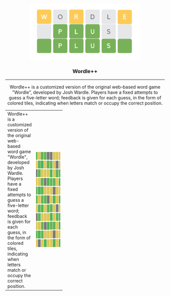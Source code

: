 <p align="center">
  <img src="https://github.com/ac-ayan/image-assets/blob/master/wordle-plus-plus.png" alt="WordlePlusPlus" width=70%></img>
  </p>
  
<h3 align="center">Wordle++</h3>
<hr align="center">

<p align="center">
  Wordle++ is a customized version of the original web-based word game "Wordle", developed by Josh Wardle. Players have a fixed attempts to guess a five-letter word; feedback is given for each guess, in the form of colored tiles, indicating when letters match or occupy the correct position.
  <p>
    
<table>
   <col width="60">
            <col width="80">
   <tr>
     <td colspan="1">
   Wordle++ is a customized version of the original web-based word game "Wordle", developed by Josh Wardle. Players have a fixed attempts to guess a five-letter word; feedback is given for each guess, in the form of colored tiles, indicating when letters match or occupy the correct position.</td>
      <td style="width:50%">
    <img src="https://github.com/ac-ayan/image-assets/blob/master/wordle_big_animation2.gif" alt="WordlePlusPlusAnimated" width="250" height="300"></img>
  </td>
  </tr>
</table>
